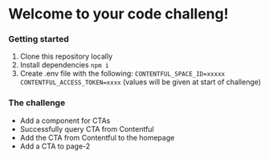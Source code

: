 # Welcome to your code challeng!

### Getting started

1. Clone this repository locally
2. Install dependencies `npm i`
3. Create .env file with the following: `CONTENTFUL_SPACE_ID=xxxxx` `CONTENTFUL_ACCESS_TOKEN=xxxx` (values will be given at start of challenge)


### The challenge

- Add a component for CTAs
- Successfully query CTA from Contentful
- Add the CTA from Contentful to the homepage
- Add a CTA to page-2
